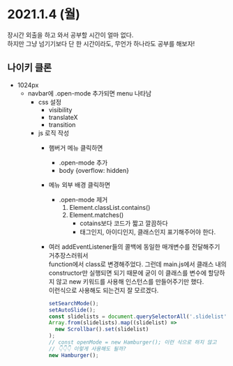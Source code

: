 # 2021.1.4 (월)

장시간 외출을 하고 와서 공부할 시간이 얼마 없다.  
하지만 그냥 넘기기보다 단 한 시간이라도, 무언가 하나라도 공부를 해보자!

## 나이키 클론

- 1024px
  - navbar에 .open-mode 추가되면 menu 나타남
    - css 설정
      - visibility
      - translateX
      - transition
    - js 로직 작성
      - 햄버거 메뉴 클릭하면
        - .open-mode 추가
        - body {overflow: hidden}
      - 메뉴 외부 배경 클릭하면
        - .open-mode 제거
          1. Element.classList.contains()
          2. Element.matches()
             - cotains보다 코드가 짧고 깔끔하다
             - 태그인지, 아이디인지, 클래스인지 표기해주어야 한다.
      - 여러 addEventListener들의 콜백에 동일한 매개변수를 전달해주기 거추장스러워서  
        function에서 class로 변경해주었다. 그런데 main.js에서 클래스 내의 constructor만 실행되면 되기 때문에 굳이 이 클래스를 변수에 할당하지 않고 new 키워드를 사용해 인스턴스를 만들어주기만 했다.  
        이런식으로 사용해도 되는건지 잘 모르겠다.

        ```js
        setSearchMode();
        setAutoSlide();
        const slidelists = document.querySelectorAll('.slidelist');
        Array.from(slidelists).map((slidelist) =>
          new Scrollbar().set(slidelist)
        );
        // const openMode = new Hamburger(); 이런 식으로 하지 않고
        // 👇👇👇 이렇게 사용해도 될까?
        new Hamburger();
        ```
